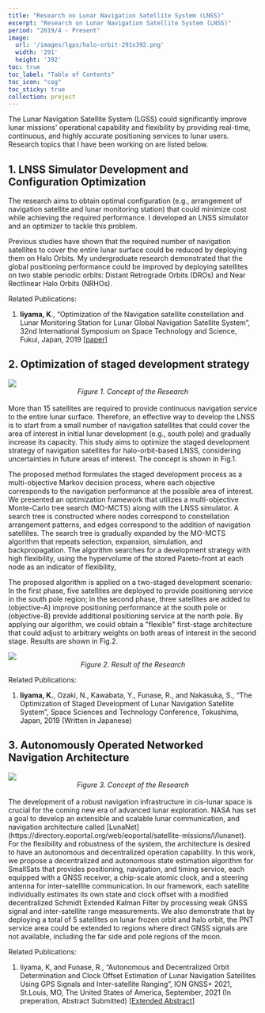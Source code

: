 ```yaml
---
title: "Research on Lunar Navigation Satellite System (LNSS)"
excerpt: "Research on Lunar Navigation Satellite System (LNSS)"
period: "2019/4 - Present"
image: 
  url: '/images/lgps/halo-orbit-291x392.png'
  width: '291'
  height: '392'
toc: true
toc_label: "Table of Contents"
toc_icon: "cog"
toc_sticky: true
collection: project
---
```


The Lunar Navigation Satellite System (LGSS) could significantly improve lunar missions' operational capability and flexibility by providing real-time, continuous, and highly accurate positioning services to lunar users. Research topics that I have been working on are listed below.

## 1. LNSS Simulator Development and Configuration Optimization
The research aims to obtain optimal configuration (e.g., arrangement of navigation satellite and lunar monitoring station) that could minimize cost while achieving the required performance. I developed an LNSS simulator and an optimizer to tackle this problem. 

Previous studies have shown that the required number of navigation satellites to cover the entire lunar surface could be reduced by deploying them on Halo Orbits. My undergraduate research demonstrated that the global positioning performance could be improved by deploying satellites on two stable periodic orbits: Distant Retrograde Orbits (DROs) and Near Rectlinear Halo Orbits (NRHOs). 

Related Publications:
1. **Iiyama, K**., “Optimization of the Navigation satellite constellation and Lunar Monitoring Station for Lunar Global Navigation Satellite System”, 32nd International Symposium on Space Technology and Science, Fukui, Japan, 2019 [[paper](/files/ISTS2019.pdf)]


## 2. Optimization of staged development strategy 
<img src = "https://dl.dropboxusercontent.com/s/132f1g15ozrcwpu/lnss_concept-1064x546.png?dl=0">
<div style="text-align: center;">
<i>Figure 1. Concept of the Research</i>
</div>  
<br>
More than 15 satellites are required to provide continuous navigation service to the entire lunar surface. Therefore, an effective way to develop the LNSS is to start from a small number of navigation satellites that could cover the area of interest in initial lunar development (e.g., south pole) and gradually increase its capacity. This study aims to optimize the staged development strategy of navigation satellites for halo-orbit-based LNSS, considering uncertainties in future areas of interest. The concept is shown in Fig.1.

The proposed method formulates the staged development process as a multi-objective Markov decision process, where each objective corresponds to the navigation performance at the possible area of interest. We presented an optimization framework that utilizes a multi-objective Monte-Carlo tree search (MO-MCTS) along with the LNSS simulator. A search tree is constructed where nodes correspond to constellation arrangement patterns, and edges correspond to the addition of navigation satellites. The search tree is gradually expanded by the MO-MCTS algorithm that repeats selection, expansion, simulation, and backpropagation. 
The algorithm searches for a development strategy with high flexibility, using the hypervolume of the stored Pareto-front at each node as an indicator of flexibility, 

The proposed algorithm is applied on a two-staged development scenario: In the first phase, five satellites are deployed to provide positioning service in the south pole region; in the second phase, three satellites are added to (objective-A) improve positioning performance at the south pole or (objective-B) provide additional positioning service at the north pole. By applying our algorithm, we could obtain a "flexible" first-stage architecture that could adjust to arbitrary weights on both areas of interest in the second stage. Results are shown in Fig.2.

<img src = "https://dl.dropboxusercontent.com/s/t6ue8zoi3ibe0sx/lnss_result-1069x674.png?dl=0">
<div style="text-align: center;">
<i>Figure 2. Result of the Research</i>
</div>  

Related Publications:
1. **Iiyama, K.**, Ozaki, N., Kawabata, Y., Funase, R., and Nakasuka, S., “The Optimization of Staged Development of Lunar Navigation Satellite System”, Space Sciences and Technology Conference, Tokushima, Japan, 2019 (Written in Japanese)

## 3. Autonomously Operated Networked Navigation Architecture
<img src = "https://dl.dropboxusercontent.com/s/fw9lvg8x300kwr9/lunanet.png?dl=0">
<div style="text-align: center;">
<i>Figure 3. Concept of the Research</i>
</div>
<br>
The development of a robust navigation infrastructure in cis-lunar space is crucial for the coming new era of advanced lunar exploration. NASA has set a goal to develop an extensible and scalable lunar communication, and navigation architecture called [LunaNet](https://directory.eoportal.org/web/eoportal/satellite-missions/l/lunanet). For the flexibility and robustness of the system, the architecture is desired to have an autonomous and decentralized operation capability. In this work, we propose a decentralized and autonomous state estimation algorithm for SmallSats that provides positioning, navigation, and timing service, each equipped with a GNSS receiver, a chip-scale atomic clock, and a steering antenna for inter-satellite communication. In our framework, each satellite individually estimates its own state and clock offset with a modified decentralized Schmidt Extended Kalman Filter by processing weak GNSS signal and inter-satellite range measurements. We also demonstrate that by deploying a total of 5 satellites on lunar frozen orbit and halo orbit, the PNT service area could be extended to regions where direct GNSS signals are not available, including the far side and pole regions of the moon.

Related Publications:
1. Iiyama, K, and Funase, R., “Autonomous and Decentralized Orbit Determination and Clock Offset Estimation of Lunar Navigation Satellites Using GPS Signals and Inter-satellite Ranging”, ION GNSS+ 2021, St.Louis, MO, The United States of America, September, 2021 (In preperation, Abstract Submitted) [[Extended Abstract](/files/ION_Conference_Extended_Abstract.pdf)]
